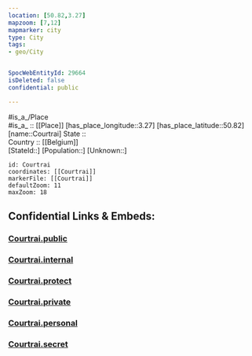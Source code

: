 ```yaml
---
location: [50.82,3.27] 
mapzoom: [7,12] 
mapmarker: city 
type: City
tags:
- geo/City


SpocWebEntityId: 29664
isDeleted: false
confidential: public

---
```

#is_a_/Place  
#is_a_ :: [[Place]] 
[has_place_longitude::3.27] 
[has_place_latitude::50.82] 
[name::Courtrai] 
State ::  
Country :: [[Belgium]]  
[StateId::] 
[Population::] 
[Unknown::] 


```leaflet
id: Courtrai
coordinates: [[Courtrai]] 
markerFile: [[Courtrai]] 
defaultZoom: 11 
maxZoom: 18
```


## Confidential Links & Embeds: 

### [Courtrai.public](/_public/\Earth\Continent\Europe\Europe~West\Belgium\Regions~Belgium\Vlaanderen\counties~Vlaanderen\West_Flanders\CityCourtrai.public.md) 

### [Courtrai.internal](/_internal/\Earth\Continent\Europe\Europe~West\Belgium\Regions~Belgium\Vlaanderen\counties~Vlaanderen\West_Flanders\CityCourtrai.internal.md) 

### [Courtrai.protect](/_protect/\Earth\Continent\Europe\Europe~West\Belgium\Regions~Belgium\Vlaanderen\counties~Vlaanderen\West_Flanders\CityCourtrai.protect.md) 

### [Courtrai.private](/_private/\Earth\Continent\Europe\Europe~West\Belgium\Regions~Belgium\Vlaanderen\counties~Vlaanderen\West_Flanders\CityCourtrai.private.md) 

### [Courtrai.personal](/_personal/\Earth\Continent\Europe\Europe~West\Belgium\Regions~Belgium\Vlaanderen\counties~Vlaanderen\West_Flanders\CityCourtrai.personal.md) 

### [Courtrai.secret](/_secret/\Earth\Continent\Europe\Europe~West\Belgium\Regions~Belgium\Vlaanderen\counties~Vlaanderen\West_Flanders\CityCourtrai.secret.md)

